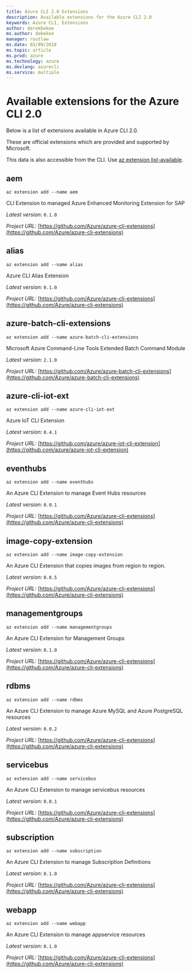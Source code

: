 ```yaml
---
title: Azure CLI 2.0 Extensions
description: Available extensions for the Azure CLI 2.0
keywords: Azure CLI, Extensions
author: derekbekoe
ms.author: debekoe
manager: routlaw
ms.date: 03/09/2018
ms.topic: article
ms.prod: azure
ms.technology: azure
ms.devlang: azurecli
ms.service: multiple
---
```


# Available extensions for the Azure CLI 2.0

Below is a list of extensions available in Azure CLI 2.0.

These are official extensions which are provided and supported by Microsoft.

This data is also accessible from the CLI.
Use [az extension list-available](/cli/azure/extension?view=azure-cli-latest#az_extension_list_available).


## aem

```azurecli
az extension add --name aem
```

CLI Extension to managed Azure Enhanced Monitoring Extension for SAP

_Latest version:_ `0.1.0`

_Project URL:_ [https://github.com/Azure/azure-cli-extensions](https://github.com/Azure/azure-cli-extensions)


## alias

```azurecli
az extension add --name alias
```

Azure CLI Alias Extension

_Latest version:_ `0.1.0`

_Project URL:_ [https://github.com/Azure/azure-cli-extensions](https://github.com/Azure/azure-cli-extensions)


## azure-batch-cli-extensions

```azurecli
az extension add --name azure-batch-cli-extensions
```

Microsoft Azure Command-Line Tools Extended Batch Command Module

_Latest version:_ `2.1.0`

_Project URL:_ [https://github.com/Azure/azure-batch-cli-extensions](https://github.com/Azure/azure-batch-cli-extensions)


## azure-cli-iot-ext

```azurecli
az extension add --name azure-cli-iot-ext
```

Azure IoT CLI Extension

_Latest version:_ `0.4.1`

_Project URL:_ [https://github.com/azure/azure-iot-cli-extension](https://github.com/azure/azure-iot-cli-extension)


## eventhubs

```azurecli
az extension add --name eventhubs
```

An Azure CLI Extension to manage Event Hubs resources

_Latest version:_ `0.0.1`

_Project URL:_ [https://github.com/Azure/azure-cli-extensions](https://github.com/Azure/azure-cli-extensions)


## image-copy-extension

```azurecli
az extension add --name image-copy-extension
```

An Azure CLI Extension that copies images from region to region.

_Latest version:_ `0.0.5`

_Project URL:_ [https://github.com/Azure/azure-cli-extensions](https://github.com/Azure/azure-cli-extensions)


## managementgroups

```azurecli
az extension add --name managementgroups
```

An Azure CLI Extension for Management Groups

_Latest version:_ `0.1.0`

_Project URL:_ [https://github.com/Azure/azure-cli-extensions](https://github.com/Azure/azure-cli-extensions)


## rdbms

```azurecli
az extension add --name rdbms
```

An Azure CLI Extension to manage Azure MySQL and Azure PostgreSQL resources

_Latest version:_ `0.0.2`

_Project URL:_ [https://github.com/Azure/azure-cli-extensions](https://github.com/Azure/azure-cli-extensions)


## servicebus

```azurecli
az extension add --name servicebus
```

An Azure CLI Extension to manage servicebus resources

_Latest version:_ `0.0.1`

_Project URL:_ [https://github.com/Azure/azure-cli-extensions](https://github.com/Azure/azure-cli-extensions)


## subscription

```azurecli
az extension add --name subscription
```

An Azure CLI Extension to manage Subscription Definitions

_Latest version:_ `0.1.0`

_Project URL:_ [https://github.com/Azure/azure-cli-extensions](https://github.com/Azure/azure-cli-extensions)


## webapp

```azurecli
az extension add --name webapp
```

An Azure CLI Extension to manage appservice resources

_Latest version:_ `0.1.0`

_Project URL:_ [https://github.com/Azure/azure-cli-extensions](https://github.com/Azure/azure-cli-extensions)


